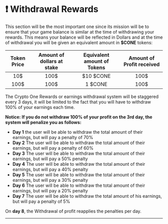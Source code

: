 # ❗ Withdrawal Rewards

This section will be the most important one since its mission will be to ensure that your game balance is similar at the time of withdrawing your rewards. This means your balance will be reflected in Dollars and at the time of withdrawal you will be given an equivalent amount in **$CONE** tokens:

| Token Price | Amount of dollars at stake | Equivalent amount of Tokens | Amount of Profit received                 |
| :---------: | :------------------------: | :-------------------------: | :---------------------------------------: |
|     10$     |            100$            |          $10 $CONE          |                    100$                   |
|     100$    |            100$            |           1 $CONE           |                    100$                   |



The Crypto One Rewards or earnings withdrawal system will be staggered every 3 days, it will be limited to the fact that you will have to withdraw 100% of your earnings each time.

**Notice: If you do not withdraw 100% of your profit on the 3rd day, the system will penalize you as follows:**

* **Day 1** the user will be able to withdraw the total amount of their earnings, but will pay a penalty of 70%
* **Day 2** The user will be able to withdraw the total amount of their earnings, but will pay a penalty of 60%
* **Day 3** The user will be able to withdraw the total amount of their earnings, but will pay a 50% penalty
* **Day 4** The user will be able to withdraw the total amount of their earnings, but will pay a 40% penalty
* **Day 5** The user will be able to withdraw the total amount of their earnings, but will pay a 30% penalty
* **Day 6** The user will be able to withdraw the total amount of their earnings, but will pay a 20% penalty
* **Day 7** The user will be able to withdraw the total amount of his earnings, but will pay a penalty of 5%

On **day 8**, the Withdrawal of profit reapplies the penalties per day.

***
